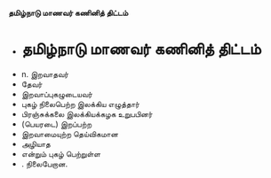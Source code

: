 **தமிழ்நாடு மாணவர் கணினித் திட்டம்**
- # தமிழ்நாடு மாணவர் கணினித் திட்டம்
- n. இறவாதவர்
- தேவர்
- இறவாப்புகழுடையவர்
- புகழ் நிலைபெற்ற இலக்கிய எழுத்தார்
- பிரஞ்சுக்கலை இலக்கியக்கழக உறுபபினர்
- (பெயரடை) இறப்பற்ற
- இறவாமையுற்ற தெய்விகமான
- அழியாத
- என்றும் புகழ் பெற்றுள்ள
- . நிலைபேறான.

